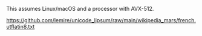 This assumes Linux/macOS and a processor with AVX-512.

https://github.com/lemire/unicode_lipsum/raw/main/wikipedia_mars/french.utflatin8.txt